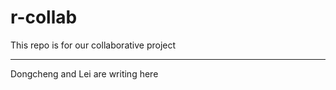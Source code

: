 # r-collab

This repo is for our collaborative project

<hr size="10">

Dongcheng and Lei are writing here
